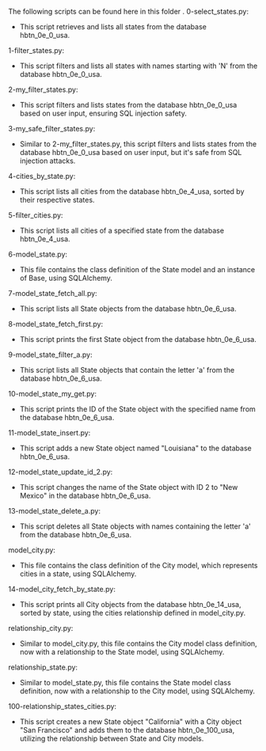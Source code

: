 The following scripts can be found here in this folder . 
0-select_states.py:
- This script retrieves and lists all states from the database hbtn_0e_0_usa.

1-filter_states.py:
- This script filters and lists all states with names starting with 'N' from the database hbtn_0e_0_usa.

2-my_filter_states.py:
- This script filters and lists states from the database hbtn_0e_0_usa based on user input, ensuring SQL injection safety.

3-my_safe_filter_states.py:
- Similar to 2-my_filter_states.py, this script filters and lists states from the database hbtn_0e_0_usa based on user input, but it's safe from SQL injection attacks.

4-cities_by_state.py:
- This script lists all cities from the database hbtn_0e_4_usa, sorted by their respective states.

5-filter_cities.py:
- This script lists all cities of a specified state from the database hbtn_0e_4_usa.

6-model_state.py:
- This file contains the class definition of the State model and an instance of Base, using SQLAlchemy.

7-model_state_fetch_all.py:
- This script lists all State objects from the database hbtn_0e_6_usa.

8-model_state_fetch_first.py:
- This script prints the first State object from the database hbtn_0e_6_usa.

9-model_state_filter_a.py:
- This script lists all State objects that contain the letter 'a' from the database hbtn_0e_6_usa.

10-model_state_my_get.py:
- This script prints the ID of the State object with the specified name from the database hbtn_0e_6_usa.

11-model_state_insert.py:
- This script adds a new State object named "Louisiana" to the database hbtn_0e_6_usa.

12-model_state_update_id_2.py:
- This script changes the name of the State object with ID 2 to "New Mexico" in the database hbtn_0e_6_usa.

13-model_state_delete_a.py:
- This script deletes all State objects with names containing the letter 'a' from the database hbtn_0e_6_usa.

model_city.py:
- This file contains the class definition of the City model, which represents cities in a state, using SQLAlchemy.

14-model_city_fetch_by_state.py:
- This script prints all City objects from the database hbtn_0e_14_usa, sorted by state, using the cities relationship defined in model_city.py.

relationship_city.py:
- Similar to model_city.py, this file contains the City model class definition, now with a relationship to the State model, using SQLAlchemy.

relationship_state.py:
- Similar to model_state.py, this file contains the State model class definition, now with a relationship to the City model, using SQLAlchemy.

100-relationship_states_cities.py:
- This script creates a new State object "California" with a City object "San Francisco" and adds them to the database hbtn_0e_100_usa, utilizing the relationship between State and City models.

